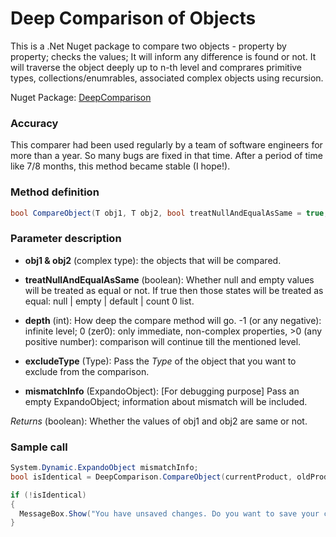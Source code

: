 # Deep Comparison of Objects
This is a .Net Nuget package to compare two objects - property by property; checks the values; It will inform any difference is found or not. It will traverse the object deeply up to n-th level and comprares primitive types, collections/enumrables, associated complex objects using recursion.

Nuget Package: [DeepComparison](https://www.nuget.org/packages/Tns.DeepComparison/1.0.0#show-readme-container)

### Accuracy
This comparer had been used regularly by a team of software engineers for more than a year. So many bugs are fixed in that time. After a period of time like 7/8 months, this method became stable (I hope!).

### Method definition
````c#
bool CompareObject(T obj1, T obj2, bool treatNullAndEqualAsSame = true, int depth = -1, Type excludeType, dynamic mismatchInfo = null)
````

### Parameter description
* **obj1 & obj2** (complex type): the objects that will be compared.
* **treatNullAndEqualAsSame** (boolean): Whether null and empty values will be treated as equal or not. If true then those states will be treated as equal: null | empty | default | count 0 list.
* **depth** (int): How deep the compare method will go. -1 (or any negative): infinite level; 0 (zer0): only immediate, non-complex properties, >0 (any positive number): comparison will continue till the mentioned level.

* **excludeType** (Type): Pass the *Type* of the object that you want to exclude from the comparison.

* **mismatchInfo** (ExpandoObject): [For debugging purpose] Pass an empty ExpandoObject; information about mismatch will be included.

*Returns* (boolean): Whether the values of obj1 and obj2 are same or not.

### Sample call
````c#
System.Dynamic.ExpandoObject mismatchInfo;
bool isIdentical = DeepComparison.CompareObject(currentProduct, oldProduct, nullEqualsEmpty: true, excludeType: typeof(ProductCategory), mismatchInfo: mismatchInfo);

if (!isIdentical)
{
  MessageBox.Show("You have unsaved changes. Do you want to save your changes?", "Confirmation", MessageBoxButton.YesNoCancel, MessageBoxImage.Warning);
}
````
